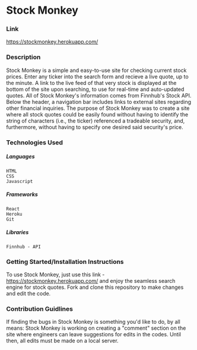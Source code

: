 # Stock Monkey

### Link
https://stockmonkey.herokuapp.com/

### Description
Stock Monkey is a simple and easy-to-use site for checking current stock prices. Enter any ticker into the search form and recieve a live quote, up to the minute. A link to the live feed of that very stock is displayed at the bottom of the site upon searching, to use for real-time and auto-updated quotes. All of Stock Monkey's information comes from Finnhub's Stock API. Below the header, a navigation bar includes links to external sites regarding other financial inquiries. The purpose of Stock Monkey was to create a site where all stock quotes could be easily found without having to identify the string of characters (i.e., the ticker) referenced a tradeable security, and, furthermore, without having to specify one desired said security's price.


### Technologies Used
  ##### Languages    
    HTML
    CSS
    Javascript
  ##### Frameworks
    React
    Heroku
    Git
  ##### Libraries   
    Finnhub - API
    
### Getting Started/Installation Instructions
To use Stock Monkey, just use this link - https://stockmonkey.herokuapp.com/ and enjoy the seamless search engine for stock quotes. Fork and clone this repository to make changes and edit the code. 

### Contribution Guidlines 
If finding the bugs in Stock Monkey is something you'd like to do, by all means: Stock Monkey is working on creating a "comment" section on the site where engineers can leave suggestions for edits in the codes. Until then, all edits must be made on a local server.
    
  



